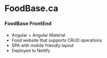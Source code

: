 # FoodBase.ca

### FoodBase FrontEnd
####
- Angular + Angular Material
- Food website that supports CRUD operations
- SPA with mobile friendly layout
- Deployed to Netlify
